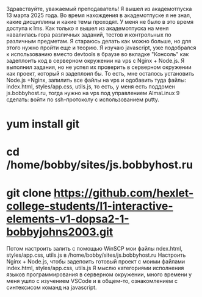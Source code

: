 Здравствуйте, уважаемый преподаватель!
Я вышел из академотпуска 13 марта 2025 года. Во время нахождения в академотпуске я не знал, какие дисциплины и какие темы проходят.
У меня не было в это время доступа к lms.
Как только я вышел из академотпуска на меня навалилась гора различных заданий, тестов и контрольных по различным предметам.
Я стараюсь делать как можно больше, но для этого нужно пройти еще и теорию.
Я изучаю javascript, уже подобрался к использованию вместо devtools в браузе во вкладке "Консоль" как задеплоить код в серверном окружении на vps с Nginx + Node.js.
Я выполнил задания, но не успел их проверить в серверном окружении как проект, который я задеплоил бы.
То есть, мне осталось установить Node.js +Nginx, запилить все файлы на vps и одобавить туда файлы: index.html, styles/app.css, utils.js, то есть,
у меня есть поддомен js.bobbyhost.ru, тогда нужно на vps под управлением AlmaLinux 9 сделать:
войти по ssh-протоколу с использованием putty.
# yum install git
# cd /home/bobby/sites/js.bobbyhost.ru
# git clone https://github.com/hexlet-college-students/l1-interactive-elements-v1-dopsa2-1-bobbyjohns2003.git
Потом настроить залить с помощью WinSCP мои файлы ndex.html, styles/app.css, utils.js в /home/bobby/sites/js.bobbyhost.ru
Настроить Nginx + Node.js, чтобы задепоить готовый проект с моими файлами index.html, styles/app.css, utils.js
Я мыслю категориями исполнения языков программирования в серверном окружении, много времени у меня ушло с изучением VSCode и в общем-то, ознакомлением с синтексисом команд 
на javascript.
